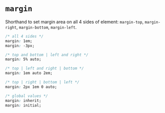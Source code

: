 # `margin`

Shorthand to set margin area on all 4 sides of element: `margin-top`, `margin-right`, `margin-bottom`, `margin-left`.

```css
/* all 4 sides */
margin: 1em;
margin: -3px;

/* top and bottom | left and right */
margin: 5% auto;

/* top | left and right | bottom */
margin: 1em auto 2em;

/* top | right | bottom | left */
margin: 2px 1em 0 auto;

/* global values */
margin: inherit;
margin: initial;
```
